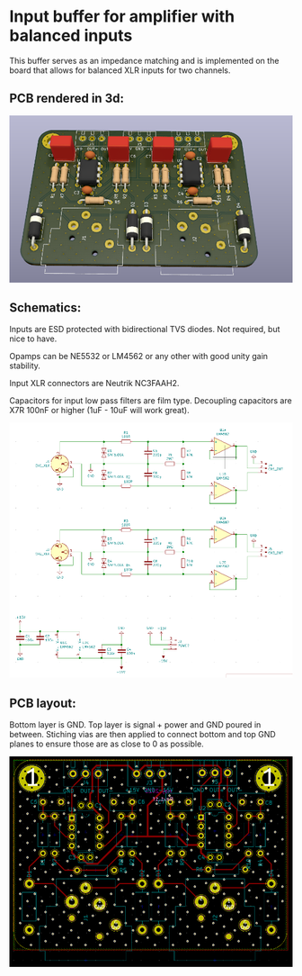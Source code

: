 # Input buffer for amplifier with balanced inputs

This buffer serves as an impedance matching and is implemented on the board that allows for balanced XLR inputs for two channels.



## PCB rendered in 3d:
![Screenshot](img/3d.png)


## Schematics:

Inputs are ESD protected with bidirectional TVS diodes. Not required, but nice to have. 

Opamps can be NE5532 or LM4562 or any other with good unity gain stability. 

Input XLR connectors are Neutrik NC3FAAH2.

Capacitors for input low pass filters are film type. Decoupling capacitors are X7R 100nF or higher (1uF - 10uF will work great).

![Screenshot](img/sch.png)

## PCB layout:

Bottom layer is GND. Top layer is signal + power and GND poured in between. Stiching vias are then applied to connect bottom and top GND planes to ensure those are as close to 0 as possible.

![Screenshot](img/pcb.png)
